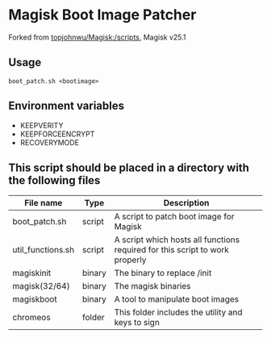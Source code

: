 # Magisk Boot Image Patcher

Forked from [topjohnwu/Magisk:/scripts](https://github.com/topjohnwu/Magisk/tree/v25.1/scripts), Magisk v25.1


## Usage
```shell
boot_patch.sh <bootimage>
```

## Environment variables
- KEEPVERITY
- KEEPFORCEENCRYPT
- RECOVERYMODE


## This script should be placed in a directory with the following files

| File name         | Type   | Description                                                                  |
| ----------------- | ------ | ---------------------------------------------------------------------------- |
| boot_patch.sh     | script | A script to patch boot image for Magisk                                      |
| util_functions.sh | script | A script which hosts all functions required for this script to work properly |
| magiskinit        | binary | The binary to replace /init                                                  |
| magisk(32/64)     | binary | The magisk binaries                                                          |
| magiskboot        | binary | A tool to manipulate boot images                                             |
| chromeos          | folder | This folder includes the utility and keys to sign                            |
